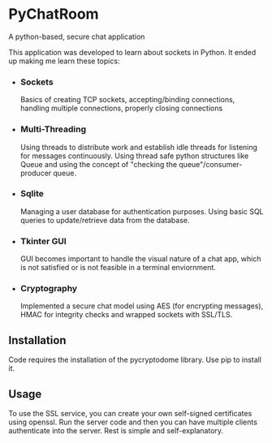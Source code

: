 # PyChatRoom
A python-based, secure chat application 

This application was developed to learn about sockets in Python. It ended up making me learn these topics:

* ### Sockets

  Basics of creating TCP sockets, accepting/binding connections, handling multiple connections, properly closing connections

* ### Multi-Threading

  Using threads to distribute work and establish idle threads for listening for messages continuously. Using thread safe python structures like Queue and using the concept of "checking the queue"/consumer-producer queue.

* ### Sqlite
  
  Managing a user database for authentication purposes. Using basic SQL queries to update/retrieve data from the database.
  
* ### Tkinter GUI
  
  GUI becomes important to handle the visual nature of a chat app, which is not satisfied or is not feasible in a terminal enviornment.
  
* ### Cryptography
  
  Implemented a secure chat model using AES (for encrypting messages), HMAC for integrity checks and wrapped sockets with SSL/TLS.
  
## Installation
  
  Code requires the installation of the pycryptodome library. Use pip to install it.

## Usage 
  
  To use the SSL service, you can create your own self-signed certificates using openssl.
  Run the server code and then you can have multiple clients authenticate into the server. Rest is simple and self-explanatory.
  
  
 
 
